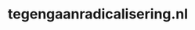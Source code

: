 ---
layout: post
title:  "tegengaanradicalisering.nl"
internal_url:  "/dutchgov/tegengaanradicalisering.nl.html"
categories: dutchgov
---